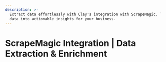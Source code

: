 ```yaml
---
description: >-
  Extract data effortlessly with Clay's integration with ScrapeMagic. Turn web
  data into actionable insights for your business.
---
```


# ScrapeMagic Integration | Data Extraction & Enrichment

